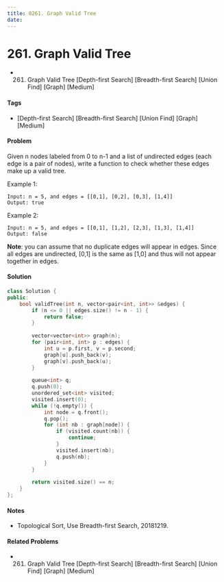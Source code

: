 ```yaml
---
title: 0261. Graph Valid Tree
date: 
---
```


# 261. Graph Valid Tree
- 261. Graph Valid Tree [Depth-first Search] [Breadth-first Search] [Union Find] [Graph] [Medium]

#### Tags
- [Depth-first Search] [Breadth-first Search] [Union Find] [Graph] [Medium]

#### Problem
Given n nodes labeled from 0 to n-1 and a list of undirected edges (each edge is a pair of nodes), write a function to check whether these edges make up a valid tree.

Example 1:

    Input: n = 5, and edges = [[0,1], [0,2], [0,3], [1,4]]
    Output: true

Example 2:

    Input: n = 5, and edges = [[0,1], [1,2], [2,3], [1,3], [1,4]]
    Output: false

**Note**: you can assume that no duplicate edges will appear in edges. Since all edges are undirected, [0,1] is the same as [1,0] and thus will not appear together in edges.

#### Solution
``` C++
class Solution {
public:
    bool validTree(int n, vector<pair<int, int>> &edges) {
        if (n <= 0 || edges.size() != n - 1) {
            return false;
        }
        
        vector<vector<int>> graph(n);
        for (pair<int, int> p : edges) {
            int u = p.first, v = p.second;
            graph[u].push_back(v);
            graph[v].push_back(u);
        }
        
        queue<int> q;
        q.push(0);
        unordered_set<int> visited;
        visited.insert(0);
        while (!q.empty()) {
            int node = q.front();
            q.pop();
            for (int nb : graph[node]) {
                if (visited.count(nb)) {
                    continue;
                }
                visited.insert(nb);
                q.push(nb);
            }
        }
        
        return visited.size() == n;
    }
};
```

#### Notes
- Topological Sort, Use Breadth-first Search, 20181219.

#### Related Problems
- 261. Graph Valid Tree [Depth-first Search] [Breadth-first Search] [Union Find] [Graph] [Medium]
